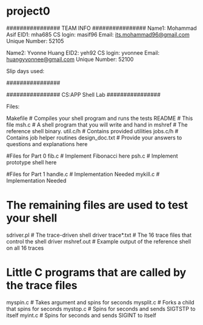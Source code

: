 # project0

################
TEAM INFO
################
Name1: Mohammad Asif
EID1: mha685
CS login: masif96
Email: its.mohammad96@gmail.com
Unique Number: 52105

Name2: Yvonne Huang
EID2: yeh92
CS login: yvonnee
Email: huangyvonnee@gmail.com
Unique Number: 52100

Slip days used:

################


################
CS:APP Shell Lab
################

Files:

Makefile	# Compiles your shell program and runs the tests
README		# This file
msh.c		# A shell program that you will write and hand in
mshref		# The reference shell binary.
util.c/h        # Contains provided utilities
jobs.c/h        # Contains job helper routines
design_doc.txt  # Provide your answers to questions and explanations here

#Files for Part 0
fib.c           # Implement Fibonacci here
psh.c           # Implement prototype shell here

#Files for Part 1
handle.c        # Implementation Needed
mykill.c        # Implementation Needed

# The remaining files are used to test your shell
sdriver.pl	# The trace-driven shell driver
trace*.txt	# The 16 trace files that control the shell driver
mshref.out 	# Example output of the reference shell on all 16 traces

# Little C programs that are called by the trace files
myspin.c	# Takes argument <n> and spins for <n> seconds
mysplit.c	# Forks a child that spins for <n> seconds
mystop.c        # Spins for <n> seconds and sends SIGTSTP to itself
myint.c         # Spins for <n> seconds and sends SIGINT to itself

